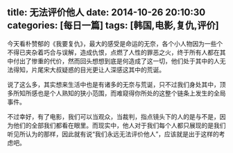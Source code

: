 title: 无法评价他人
date: 2014-10-26 20:10:30
categories: [每日一篇]
tags: [韩国,电影,复仇,评价]
---
今天看朴赞郁的《我要复仇》，最大的感受是命运的无奈，各个小人物因为一些个不得已夹杂着巧合与误解，造成仇恨，点燃了人性的罪恶之火，终于所有人都在其中付出了惨重的代价，然而回头想想到底是何造成了这一切，他们处于其中的人无法得知，片尾宋大叔疑惑的目光更让人深感这其中的荒诞。

说了这么多，其实想来生活中也是有诸多的无奈与荒诞，只不过我们身处其中，顶多所知所感也是个人熟知的狭小范围，而难窥得你所处的这整个链条上发生的全局事件。

不过幸好，有了电影，我们可以当观众，当裁判，指点镜头下的人的是与不是，因为他们的全部我们都看在眼里。而现实中，他人对于我们每个人都只展现的是我们听见所认为的那样，因此就有说“我们永远无法评价他人”，应该就是出于这样的考虑吧。